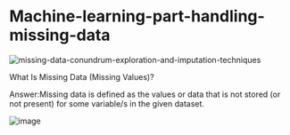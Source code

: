 # Machine-learning-part-handling-missing-data
![missing-data-conundrum-exploration-and-imputation-techniques](https://user-images.githubusercontent.com/90136986/197316958-0bef759b-12d1-4565-bce7-2d1a7809d683.png)



What Is Missing Data (Missing Values)?

Answer:Missing data is defined as the values or data that is not stored (or not present) for some variable/s in the given dataset.

![image](https://user-images.githubusercontent.com/90136986/197317177-830ece96-97be-4d5e-b435-6d0a3cb3634d.png)
